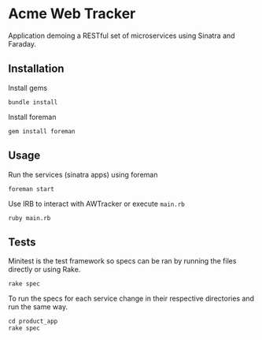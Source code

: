# Acme Web Tracker

Application demoing a RESTful set of microservices using Sinatra and Faraday.

## Installation

Install gems

    bundle install

Install foreman

    gem install foreman

## Usage

Run the services (sinatra apps) using foreman

    foreman start

Use IRB to interact with AWTracker or execute `main.rb`

    ruby main.rb

## Tests

Minitest is the test framework so specs can be ran by running the files directly
or using Rake.

    rake spec

To run the specs for each service change in their respective directories and run
the same way.

    cd product_app
    rake spec
